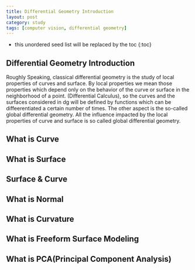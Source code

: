 ```yaml
---
title: Differential Geometry Introduction
layout: post
category: study
tags: [computer vision, differential geometry]
---
```


* this unordered seed list will be replaced by the toc
{:toc}

## Differential Geometry Introduction
Roughly Speaking, classical differential geometry is the study of local properties of curves and surface. By local properties we mean those properties which depend only on the behavior of the curve or surface in the neighborhood of a point. (Differential Calculus), so the curves and the surfaces considered in dg will be defined by functions which can be diffeerentiated a certain number of times. The other aspect is the so-called global differential geometry. All the influence impacted by the local properties of curve and surface is so called global differential geometry.


## What is Curve

## What is Surface

## Surface & Curve

## What is Normal 

## What is Curvature

## What is Freeform Surface Modeling

## What is PCA(Principal Component Analysis)
